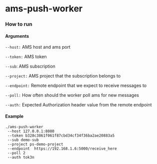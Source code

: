 # ams-push-worker

### How to run

#### Arguments

`--host:` AMS host and ams port

`--token:` AMS token

`--sub`: AMS subscription

`--project:` AMS project that the subscription belongs to

`--endpoint:` Remote endpoint that we expect to receive messages to

`--poll:` How often should the worker poll ams for new messages

`--auth:` Expected Authorization header value from the remote endpoint

#### Example

```
./ams-push-worker
 --host 127.0.0.1:8080
 --token b328c3861f061f87cbd34cf34f36ba2ae20883a5
 --sub demo-sub
 --project ps-demo-project
 --endpoint  https://192.168.1.6:5000/receive_here
 --poll 2
 --auth tok3n
```
